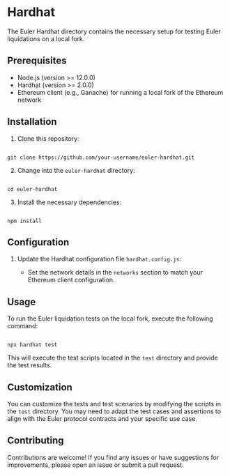 # Hardhat

The Euler Hardhat directory contains the necessary setup for testing Euler liquidations on a local fork.

## Prerequisites

- Node.js (version >= 12.0.0)
- Hardhat (version >= 2.0.0)
- Ethereum client (e.g., Ganache) for running a local fork of the Ethereum network

## Installation

1. Clone this repository:

```

git clone https://github.com/your-username/euler-hardhat.git

```

2. Change into the `euler-hardhat` directory:

```

cd euler-hardhat

```

3. Install the necessary dependencies:

```

npm install

```

## Configuration

1. Update the Hardhat configuration file `hardhat.config.js`:

   - Set the network details in the `networks` section to match your Ethereum client configuration.

## Usage

To run the Euler liquidation tests on the local fork, execute the following command:

```

npx hardhat test

```

This will execute the test scripts located in the `test` directory and provide the test results.

## Customization

You can customize the tests and test scenarios by modifying the scripts in the `test` directory. You may need to adapt the test cases and assertions to align with the Euler protocol contracts and your specific use case.

## Contributing

Contributions are welcome! If you find any issues or have suggestions for improvements, please open an issue or submit a pull request.
